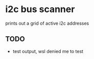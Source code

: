 # i2c bus scanner

prints out a grid of active i2c addresses

## TODO

- test output, wsl denied me to test
